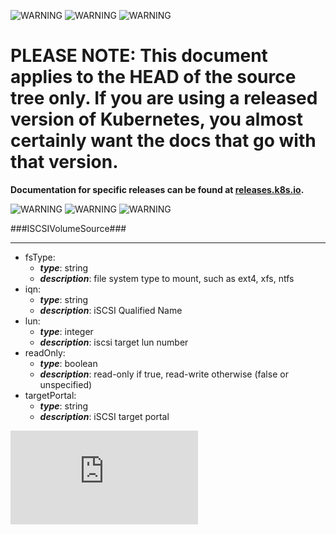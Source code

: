 <!-- BEGIN MUNGE: UNVERSIONED_WARNING -->

<!-- BEGIN STRIP_FOR_RELEASE -->

![WARNING](http://kubernetes.io/img/warning.png)
![WARNING](http://kubernetes.io/img/warning.png)
![WARNING](http://kubernetes.io/img/warning.png)

<h1>PLEASE NOTE: This document applies to the HEAD of the source
tree only. If you are using a released version of Kubernetes, you almost
certainly want the docs that go with that version.</h1>

<strong>Documentation for specific releases can be found at
[releases.k8s.io](http://releases.k8s.io).</strong>

![WARNING](http://kubernetes.io/img/warning.png)
![WARNING](http://kubernetes.io/img/warning.png)
![WARNING](http://kubernetes.io/img/warning.png)

<!-- END STRIP_FOR_RELEASE -->

<!-- END MUNGE: UNVERSIONED_WARNING -->
###ISCSIVolumeSource###

---
* fsType: 
  * **_type_**: string
  * **_description_**: file system type to mount, such as ext4, xfs, ntfs
* iqn: 
  * **_type_**: string
  * **_description_**: iSCSI Qualified Name
* lun: 
  * **_type_**: integer
  * **_description_**: iscsi target lun number
* readOnly: 
  * **_type_**: boolean
  * **_description_**: read-only if true, read-write otherwise (false or unspecified)
* targetPortal: 
  * **_type_**: string
  * **_description_**: iSCSI target portal


<!-- BEGIN MUNGE: GENERATED_ANALYTICS -->
[![Analytics](https://kubernetes-site.appspot.com/UA-36037335-10/GitHub/docs/api-types/v1/ISCSIVolumeSource.md?pixel)]()
<!-- END MUNGE: GENERATED_ANALYTICS -->
